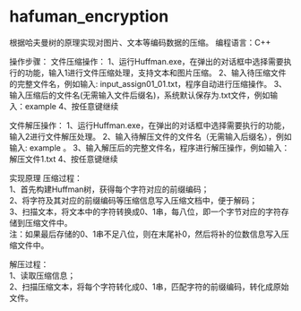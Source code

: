 # hafuman_encryption
根据哈夫曼树的原理实现对图片、文本等编码数据的压缩。
编程语言：C++

操作步骤：
文件压缩操作：
1、运行Huffman.exe，在弹出的对话框中选择需要执行的功能，输入1进行文件压缩处理，支持文本和图片压缩。
2、输入待压缩文件的完整文件名，例如输入: input_assign01_01.txt，程序自动进行压缩操作。
3、输入压缩后的文件名(无需输入文件后缀名)，系统默认保存为.txt文件，例如输入：example
4、按任意键继续

文件解压操作：
1、运行Huffman.exe，在弹出的对话框中选择需要执行的功能，输入2进行文件解压处理。
2、输入待解压文件的文件名（无需输入后缀名），例如输入: example 。
3、输入解压后的完整文件名，程序进行解压操作，例如输入：解压文件1.txt
4、按任意键继续

实现原理 
压缩过程：   
1、首先构建Huffman树，获得每个字符对应的前缀编码；   
2、将字符及其对应的前缀编码等压缩信息写入压缩文档中，便于解码；   
3、扫描文本，将文本中的字符转换成0、1串，每八位，即一个字节对应的字符存储到压缩文件中。   
注：如果最后存储的0、1串不足八位，则在末尾补0，然后将补的位数信息写入压缩文件中。      

解压过程：   
1、读取压缩信息；   
2、扫描压缩文本，将每个字符转化成0、1串，匹配字符的前缀编码，转化成原始文件。
